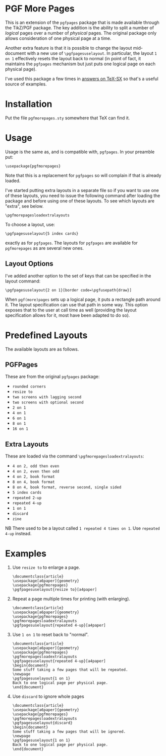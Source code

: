 # PGF More Pages

This is an extension of the `pgfpages` package that is made available through
the TikZ/PGF package.
The key addition is the ability to split a number of *logical* pages over a
number of *physical* pages.
The original package only allows consideration of one physical page at a time.

Another extra feature is that it is possible to change the layout
mid-document with a new use of `\pgfpagesuselayout`.
In particular, the layout `1 on 1` effectively resets the layout back
to normal (in point of fact, it maintains the `pgfpages` mechanism but
just puts one logical page on each physical page).

I've used this package a few times in [answers on
TeX-SX](https://tex.stackexchange.com/search?q=pgfmorepages) so that's
a useful source of examples.

# Installation

Put the file `pgfmorepages.sty` somewhere that TeX can find it.

# Usage

Usage is the same as, and is compatible with, `pgfpages`.  In your preamble
put:

~~~
\usepackage{pgfmorepages}
~~~

Note that this is a replacement for `pgfpages` so will complain if that is
already loaded.

I've started putting extra layouts in a separate file so if you want to
use one of these layouts, you need to issue the following command after
loading the package and before using one of these layouts.  To see
which layouts are "extra", see below.

~~~
\pgfmorepagesloadextralayouts
~~~

To choose a layout, use:

~~~
\pgfpagesuselayout{5 index cards}
~~~

exactly as for `pgfpages`.  The layouts for `pgfpages` are available for
`pgfmorepages` as are several new ones.

## Layout Options

I've added another option to the set of keys that can be specified in
the layout command:

~~~
\pgfpagesuselayout{2 on 1}[border code=\pgfusepath{draw}]
~~~

When `pgf(more)pages` sets up a logical page, it puts a rectangle path
around it.
The layout specification can use that path in some way.
This option exposes that to the user at call time as well (providing
the layout specification allows for it, most have been adapted to do so).

# Predefined Layouts

The available layouts are as follows.

## PGFPages

These are from the original `pgfpages` package:

* `rounded corners`
* `resize to`
* `two screens with lagging second`
* `two screens with optional second`
* `2 on 1`
* `4 on 1`
* `6 on 1`
* `8 on 1`
* `16 on 1`

## Extra Layouts

These are loaded via the command
`\pgfmorepagesloadextralayouts`:

* `4 on 2, odd then even`
* `4 on 2, even then odd`
* `4 on 2, book format`
* `8 on 4, book format`
* `8 on 4, book format, reverse second, single sided`
* `5 index cards`
* `repeated 2-up`
* `repeated 4-up`
* `1 on 1`
* `discard`
* `zine`

NB There used to be a layout called `1 repeated 4 times on 1`.
Use `repeated 4-up` instead.

# Examples

1. Use `resize to` to enlarge a page.

    ~~~
	\documentclass{article}
	\usepackage[a6paper]{geometry}
	\usepackage{pgfmorepages}
	\pgfpagesuselayout{resize to}[a4paper]
	~~~
	
2. Repeat a page multiple times for printing (with enlarging).

    ~~~
	\documentclass{article}
	\usepackage[a6paper]{geometry}
	\usepackage{pgfmorepages}
	\pgfmorepagesloadextralayouts
	\pgfpagesuselayout{repeated 4-up}[a4paper]
	~~~

3. Use `1 on 1` to reset back to "normal".

    ~~~
	\documentclass{article}
	\usepackage[a6paper]{geometry}
	\usepackage{pgfmorepages}
	\pgfmorepagesloadextralayouts
	\pgfpagesuselayout{repeated 4-up}[a4paper]
	\begin{document}
	Some stuff taking a few pages that will be repeated.
	\newpage
	\pgfpagesuselayout{1 on 1}
	Back to one logical page per physical page.
	\end{document}
	~~~

4. Use `discard` to ignore whole pages

    ~~~
	\documentclass{article}
	\usepackage[a6paper]{geometry}
	\usepackage{pgfmorepages}
	\pgfmorepagesloadextralayouts
	\pgfpagesuselayout{discard}
	\begin{document}
	Some stuff taking a few pages that will be ignored.
	\newpage
	\pgfpagesuselayout{1 on 1}
	Back to one logical page per physical page.
	\end{document}
	~~~
